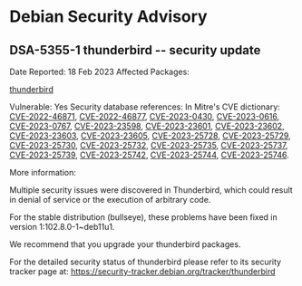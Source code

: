 
Debian Security Advisory
========================


DSA-5355-1 thunderbird -- security update
-----------------------------------------



Date Reported:
18 Feb 2023
Affected Packages:

[thunderbird](https://packages.debian.org/src:thunderbird)

Vulnerable:
Yes
Security database references:
In Mitre's CVE dictionary: [CVE-2022-46871](https://security-tracker.debian.org/tracker/CVE-2022-46871), [CVE-2022-46877](https://security-tracker.debian.org/tracker/CVE-2022-46877), [CVE-2023-0430](https://security-tracker.debian.org/tracker/CVE-2023-0430), [CVE-2023-0616](https://security-tracker.debian.org/tracker/CVE-2023-0616), [CVE-2023-0767](https://security-tracker.debian.org/tracker/CVE-2023-0767), [CVE-2023-23598](https://security-tracker.debian.org/tracker/CVE-2023-23598), [CVE-2023-23601](https://security-tracker.debian.org/tracker/CVE-2023-23601), [CVE-2023-23602](https://security-tracker.debian.org/tracker/CVE-2023-23602), [CVE-2023-23603](https://security-tracker.debian.org/tracker/CVE-2023-23603), [CVE-2023-23605](https://security-tracker.debian.org/tracker/CVE-2023-23605), [CVE-2023-25728](https://security-tracker.debian.org/tracker/CVE-2023-25728), [CVE-2023-25729](https://security-tracker.debian.org/tracker/CVE-2023-25729), [CVE-2023-25730](https://security-tracker.debian.org/tracker/CVE-2023-25730), [CVE-2023-25732](https://security-tracker.debian.org/tracker/CVE-2023-25732), [CVE-2023-25735](https://security-tracker.debian.org/tracker/CVE-2023-25735), [CVE-2023-25737](https://security-tracker.debian.org/tracker/CVE-2023-25737), [CVE-2023-25739](https://security-tracker.debian.org/tracker/CVE-2023-25739), [CVE-2023-25742](https://security-tracker.debian.org/tracker/CVE-2023-25742), [CVE-2023-25744](https://security-tracker.debian.org/tracker/CVE-2023-25744), [CVE-2023-25746](https://security-tracker.debian.org/tracker/CVE-2023-25746).  

More information:

Multiple security issues were discovered in Thunderbird, which could
result in denial of service or the execution of arbitrary code.


For the stable distribution (bullseye), these problems have been fixed in
version 1:102.8.0-1~deb11u1.


We recommend that you upgrade your thunderbird packages.


For the detailed security status of thunderbird please refer to
its security tracker page at:
<https://security-tracker.debian.org/tracker/thunderbird>





